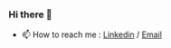 ### Hi there 👋

- 📫 How to reach me : <a href="https://www.linkedin.com/in/alomerovics/">Linkedin</a> / <a href="mailto:alomerovicsemra@gmail.com">Email</a>
